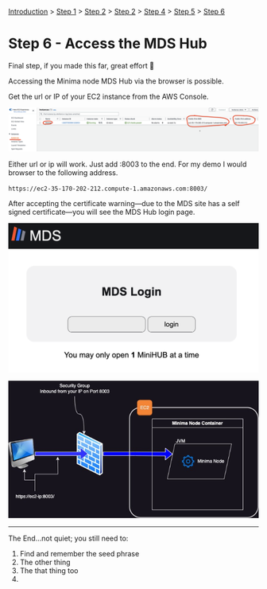 [Introduction](../index.md) > [Step 1](../step1/index.md) > [Step 2](../step2/index.md)  > [Step 2](../step3/index.md) > [Step 4](../step4/index.md) > [Step 5](../step5/index.md) > <u>Step 6</u>

# Step 6 - Access the MDS Hub

Final step, if you made this far, great effort 👏

Accessing the Minima node MDS Hub via the browser is possible. 

 Get the url or IP of your EC2 instance from the AWS Console.

![](img.png)

Either url or ip will work. Just add :8003 to the end. For my demo I would browser to the following address.

`https://ec2-35-170-202-212.compute-1.amazonaws.com:8003/`

After accepting the certificate warning—due to the MDS site has a self signed certificate—you will see the MDS Hub login page.

![](mdsHub.png)

![](hubaccess.jpg)


---
The End...not quiet; you still need to:

1. Find and remember the seed phrase
2. The other thing
3. The that thing too
4. 
